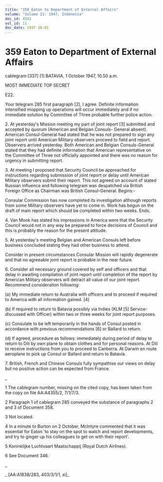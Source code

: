 ```yaml
---
title: "359 Eaton to Department of External Affairs"
volume: "Volume 11: 1947, Indonesia"
doc_id: 4543
vol_id: 11
doc_date: 1947-10-01
---
```


# 359 Eaton to Department of External Affairs

cablegram [337] [1] BATAVIA, 1 October 1947, 10.50 a.m.

MOST IMMEDIATE TOP SECRET

E22.

Your telegram 285 first paragraph [2], I agree. Definite information intensified mopping up operations will occur immediately and if no immediate solution by Committee of Three probable further police action.

2\. At yesterday's Mission meeting my part of joint report [3] submitted and accepted by quorum (American and Belgian Consuls- General absent). American Consul-General had stated that he was not prepared to sign any joint report until American Military observers proceed to field and report. Observers arrived yesterday. Both American and Belgian Consuls-General stated that they had definite information that American representative on the Committee of Three not officially appointed and there was no reason for urgency in submitting report.

3\. At meeting I proposed that Security Council be approached for instructions regarding submission of joint report or delay until American Military observers submit their report. This not agreed on account of stated Russian influence and following telegram was despatched via British Foreign Office as Chairman was British Consul-General. Begins:-

Consular Commission has now completed its investigation although reports from some Military observers have yet to come in. Work has begun on the draft of main report which should be completed within two weeks. Ends.

4\. Van Mook has stated his impressions in America were that the Security Council would not in any way be prepared to force decisions of Council and this is probably the reason for the present attitude.

5\. At yesterday's meeting Belgian and American Consuls left before business concluded stating they had other business to attend.

Consider in present circumstances Consular Mission will rapidly degenerate and that no agreeable joint report is probable in the near future.

6\. Consider all necessary ground covered by self and officers and that delay in awaiting compilation of joint report until completion of the report by American Military observers will detract all value of our joint report. Recommend consideration following:

(a) My immediate return to Australia with officers and to proceed if required to America with all information gained. [4]

(b) If required to return to Batavia possibly via Indies (KLM [5] Service-discussed with Officer) within two or three weeks for joint report purposes.

(c) Consulate to be left temporarily in the hands of Consul posted in accordance with previous recommendations [6] or Ballard to return.

(d) If agreed, procedure as follows: immediately during period of delay to return to Dili by own plane to obtain clothes and for personal reasons. At Dili to receive instructions from you to proceed to Canberra. At Darwin en route aeroplane to pick up Consul or Ballard and return to Batavia.

7\. British, French and Chinese Consuls fully sympathise our views on delay but no positive action can be expected from France.

_

1 The cablegram number, missing on the cited copy, has been taken from the copy on file AA:A4355/2, 7/1/7/3.

2 Paragraph 1 of cablegram 285 conveyed the substance of paragraphs 2 and 3 of Document 358.

3 Not located.

4 In a minute to Burton on 2 October, McIntyre commented that it was essential for Eaton 'to stay on the spot to watch and report developments, and try to ginger up his colleagues to get on with their report'.

5 Koninklijke Luchtvaart Maatschappij (Royal Dutch Airlines).

6 See Document 346.

_

_ [AA:A1838/283, 403/3/1/1, xi]_
